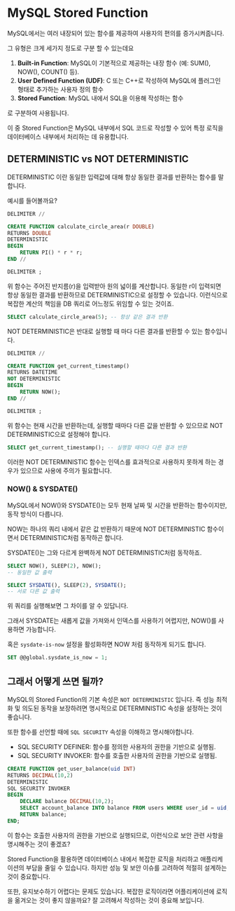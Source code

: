 # MySQL Stored Function

MySQL에서는 여러 내장되어 있는 함수를 제공하여 사용자의 편의를 증가시켜줍니다.

그 유형은 크게 세가지 정도로 구분 할 수 있는데요

1. **Built-in Function**: MySQL이 기본적으로 제공하는 내장 함수 (예: SUM(), NOW(), COUNT() 등).
2. **User Defined Function (UDF)**: C 또는 C++로 작성하여 MySQL에 플러그인 형태로 추가하는 사용자 정의 함수
3. **Stored Function**: MySQL 내에서 SQL을 이용해 작성하는 함수

로 구분하여 사용됩니다.

이 중 Stored Function은 MySQL 내부에서 SQL 코드로 작성할 수 있어 특정 로직을 데이터베이스 내부에서 처리하는 데 유용합니다.

## DETERMINISTIC vs NOT DETERMINISTIC

DETERMINISTIC 이란 동일한 입력값에 대해 항상 동일한 결과를 반환하는 함수를 말합니다.

예시를 들어볼까요?

```sql
DELIMITER //

CREATE FUNCTION calculate_circle_area(r DOUBLE) 
RETURNS DOUBLE
DETERMINISTIC
BEGIN
    RETURN PI() * r * r;
END //

DELIMITER ;
```
위 함수는 주어진 반지름(r)을 입력받아 원의 넓이를 계산합니다. 동일한 r이 입력되면 항상 동일한 결과를 반환하므로 DETERMINISTIC으로 설정할 수 있습니다.
이런식으로 복잡한 계산의 책임을 DB 쿼리로 어느정도 위임할 수 있는 것이죠.

```sql
SELECT calculate_circle_area(5); -- 항상 같은 결과 반환
```

NOT DETERMINISTIC은 반대로 실행할 때 마다 다른 결과를 반환할 수 있는 함수입니다.

```sql
DELIMITER //

CREATE FUNCTION get_current_timestamp() 
RETURNS DATETIME
NOT DETERMINISTIC
BEGIN
    RETURN NOW();
END //

DELIMITER ;
```

위 함수는 현재 시간을 반환하는데, 실행할 때마다 다른 값을 반환할 수 있으므로 NOT DETERMINISTIC으로 설정해야 합니다.

```sql
SELECT get_current_timestamp(); -- 실행할 때마다 다른 결과 반환
```

이러한 NOT DETERMINISTIC 함수는 인덱스를 효과적으로 사용하지 못하게 하는 경우가 있으므로 사용에 주의가 필요합니다.

### NOW() & SYSDATE()

MySQL에서 NOW()와 SYSDATE()는 모두 현재 날짜 및 시간을 반환하는 함수이지만, 동작 방식이 다릅니다.

NOW는 하나의 쿼리 내에서 같은 값 반환하기 때문에 NOT DETERMINISTIC 함수이면서 DETERMINISTIC처럼 동작하곤 합니다.

SYSDATE()는 그와 다르게 완벽하게 NOT DETERMINISTIC처럼 동작하죠.

```sql
SELECT NOW(), SLEEP(2), NOW();
-- 동일한 값 출력

SELECT SYSDATE(), SLEEP(2), SYSDATE();
-- 서로 다른 값 출력
```

위 쿼리를 실행해보면 그 차이를 알 수 있답니다.

그래서 SYSDATE는 새롭게 값을 가져와서 인덱스를 사용하기 어렵지만, NOW()를 사용하면 가능합니다.

혹은 `sysdate-is-now` 설정을 활성화하면 NOW 처럼 동작하게 되기도 합니다.

```sql
SET @@global.sysdate_is_now = 1;
```

## 그래서 어떻게 쓰면 될까?

MySQL의 Stored Function의 기본 속성은 `NOT DETERMINISTIC` 입니다. 즉 성능 최적화 및 의도된 동작을 보장하려면 명시적으로 DETERMINISTIC 속성을 설정하는 것이 좋습니다.

또한 함수를 선언할 때에 `SQL SECURITY` 속성을 이해하고 명시해야합니다.

- SQL SECURITY DEFINER: 함수를 정의한 사용자의 권한을 기반으로 실행됨.
- SQL SECURITY INVOKER: 함수를 호출한 사용자의 권한을 기반으로 실행됨.

```sql
CREATE FUNCTION get_user_balance(uid INT)
RETURNS DECIMAL(10,2)
DETERMINISTIC
SQL SECURITY INVOKER
BEGIN
    DECLARE balance DECIMAL(10,2);
    SELECT account_balance INTO balance FROM users WHERE user_id = uid;
    RETURN balance;
END;
```

이 함수는 호출한 사용자의 권한을 기반으로 실행되므로, 이런식으로 보안 관련 사항을 명시해주는 것이 좋겠죠?

Stored Function을 활용하면 데이터베이스 내에서 복잡한 로직을 처리하고 애플리케이션의 부담을 줄일 수 있습니다. 하지만 성능 및 보안 이슈를 고려하여 적절히 설계하는 것이 중요합니다.

또한, 유지보수하기 어렵다는 문제도 있습니다. 복잡한 로직이라면 어플리케이션에 로직을 옮겨오는 것이 좋지 않을까요? 잘 고려해서 작성하는 것이 중요해 보입니다.

